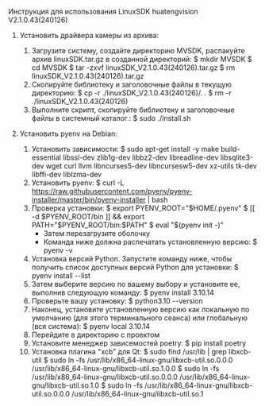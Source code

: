 Инструкция для использования LinuxSDK huatengvision V2.1.0.43(240126)
1. Установить драйвера камеры из архива:
	1. Загрузите систему, создайте директорию MVSDK, распакуйте архив linuxSDK.tar.gz в созданной директорий:
		$ mkdir MVSDK
		$ cd MVSDK
		$ tar -zxvf linuxSDK_V2.1.0.43\(240126\).tar.gz
		$ rm linuxSDK_V2.1.0.43\(240126\).tar.gz
	2. Скопируйте библиотеку и заголовочные файлы в текущую директорию:
		$ cp -r ./linuxSDK_V2.1.0.43\(240126\)/. .
		$ rm -r ./linuxSDK_V2.1.0.43\(240126\)
	3. Выполните скрипт, скопируйте библиотеку и заголовочные файлы в системный каталог.:
		$ sudo ./install.sh

2. Установить pyenv на Debian:
	1. Установить зависимости:
		$ sudo apt-get install -y make build-essential libssl-dev zlib1g-dev libbz2-dev libreadline-dev libsqlite3-dev wget curl llvm libncurses5-dev libncursesw5-dev xz-utils tk-dev libffi-dev liblzma-dev
	2. Установить pyenv:
		$ curl -L https://raw.githubusercontent.com/pyenv/pyenv-installer/master/bin/pyenv-installer | bash
	3. Проверка установки:
		$ export PYENV_ROOT="$HOME/.pyenv"
		$ [[ -d $PYENV_ROOT/bin ]] && export PATH="$PYENV_ROOT/bin:$PATH"
		$ eval "$(pyenv init -)"
		- Затем перезагрузите оболочку
		- Команда ниже должна распечатать установленную версию:
		$ pyenv -v
	4. Установка версий Python. Запустите команду ниже, чтобы получить список доступных версий Python для установки:
		$ pyenv install --list
	5. Затем выберите версию по вашему выбору и установите ее, выполнив следующую команду:
		$ pyenv install 3.10.14
	6. Проверьте вашу установку:
		$ python3.10 --version
	7. Наконец, установите установленную версию как локальную по умолчанию (для этого терминального сеанса) или глобальную (вся система):
		$ pyenv local 3.10.14
	8. Перейдите в директорию с проектом
	9. Установите менеджер зависемостей poetry:
		$ pip install poetry
	10. Установка плагина "xcb" для Qt:
		$ sudo find /usr/lib | grep libxcb-util
		$ sudo ln -fs /usr/lib/x86_64-linux-gnu/libxcb-util.so.0.0.0 /usr/lib/x86_64-linux-gnu/libxcb-util.so.1.0.0
		$ sudo ln -fs /usr/lib/x86_64-linux-gnu/libxcb-util.so.0.0.0 /usr/lib/x86_64-linux-gnu/libxcb-util.so.1.0
		$ sudo ln -fs /usr/lib/x86_64-linux-gnu/libxcb-util.so.0.0.0 /usr/lib/x86_64-linux-gnu/libxcb-util.so.1
